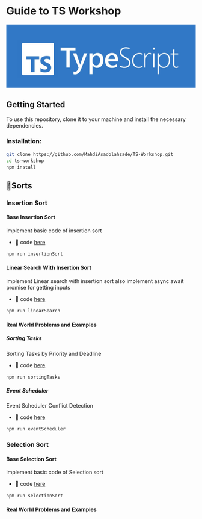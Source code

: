 # **Guide to TS Workshop**

![TS Image](assets/pictures/ts.jpg)

## Getting Started

To use this repository, clone it to your machine and install the necessary dependencies.

### Installation:

```bash
git clone https://github.com/MahdiAsadolahzade/TS-Workshop.git
cd ts-workshop
npm install
```



## :open_file_folder:Sorts

### **Insertion Sort**

#### Base Insertion Sort
implement basic code of insertion sort
- :link:  code [here](Sorts/Insertion_Sort/Insertion_sort.ts)

```bash
npm run insertionSort
```

#### Linear Search With Insertion Sort
implement Linear search with insertion sort 
also implement async await promise for getting inputs
- :link:  code [here](Sorts/Insertion_Sort/Linear_search_insertion_search.ts)
```bash
npm run linearSearch
```

#### Real World Problems and Examples

##### Sorting Tasks
Sorting Tasks by Priority and Deadline
- :link:  code [here](Sorts/Insertion_Sort/Sorting_taks_problem.ts)
```bash
npm run sortingTasks
```

##### Event Scheduler
Event Scheduler Conflict Detection
- :link:  code [here](Sorts/Insertion_Sort/Event_scheduler_problem.ts)
```bash
npm run eventScheduler
```

### **Selection Sort**

#### Base Selection Sort
implement basic code of Selection sort
- :link:  code [here](Sorts/Selection_Sort/Selection_sort.ts)

```bash
npm run selectionSort
```



#### Real World Problems and Examples
